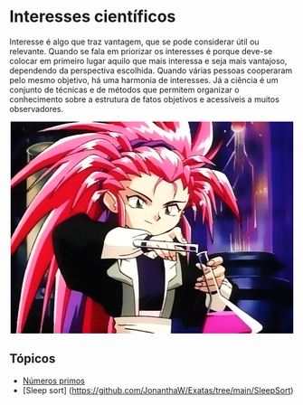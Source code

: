 # Interesses científicos

Interesse é algo que traz vantagem, que se pode considerar útil ou relevante. Quando se fala em priorizar os interesses é porque deve-se colocar em primeiro lugar aquilo que mais interessa e seja mais vantajoso, dependendo da perspectiva escolhida. Quando várias pessoas cooperaram pelo mesmo objetivo, há uma harmonia de interesses. Já a ciência é um conjunto de técnicas e de métodos que permitem organizar o conhecimento sobre a estrutura de fatos objetivos e acessíveis a muitos observadores. 

<p align="center">
  <img src="https://github.com/JonanthaW/Exatas/blob/main/images/science.gif">
</p>

## Tópicos
* [Números primos](https://github.com/JonanthaW/Exatas/tree/main/NumerosPrimos)
* [Sleep sort] (https://github.com/JonanthaW/Exatas/tree/main/SleepSort)
